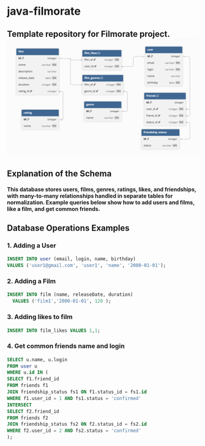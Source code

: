 # java-filmorate
Template repository for Filmorate project.
![Screenshot](images/image1.png)
---
## Explanation of the Schema

#### This database stores users, films, genres, ratings, likes, and friendships, with many-to-many relationships handled in separate tables for normalization. Example queries below show how to add users and films, like a film, and get common friends.

## Database Operations Examples

### 1. Adding a User
```sql
INSERT INTO user (email, login, name, birthday)
VALUES ('user1@gmail.com', 'user1', 'name', '2000-01-01');
```
### 2. Adding a Film
```sql
INSERT INTO film (name, releaseDate, duration)
  VALUES ('film1','2000-01-01', 120 );
```

### 3. Adding likes to film
```sql
INSERT INTO film_likes VALUES 1,1;
```
### 4. Get common friends name and login
```sql
SELECT u.name, u.login
FROM user u
WHERE u.id IN (
SELECT f1.friend_id
FROM friends f1
JOIN friendship_status fs1 ON f1.status_id = fs1.id
WHERE f1.user_id = 1 AND fs1.status = 'confirmed'
INTERSECT
SELECT f2.friend_id
FROM friends f2
JOIN friendship_status fs2 ON f2.status_id = fs2.id
WHERE f2.user_id = 2 AND fs2.status = 'confirmed'
);
```
